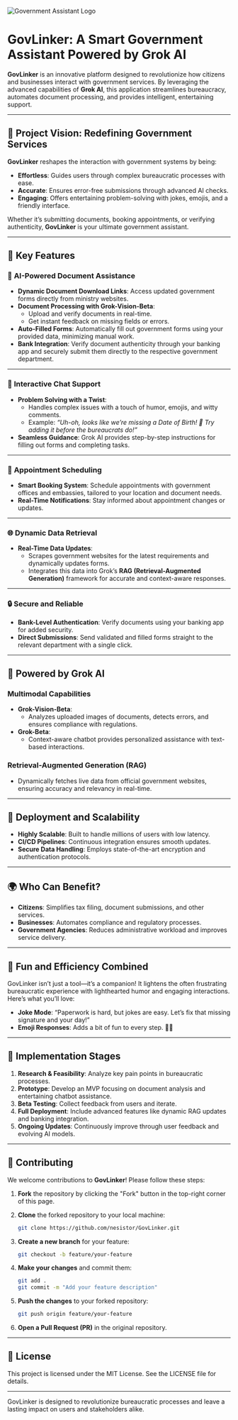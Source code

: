 ![Government Assistant Logo](https://github.com/nesistor/GovGiggler/blob/main/Groky.png)

# GovLinker: A Smart Government Assistant Powered by Grok AI

**GovLinker** is an innovative platform designed to revolutionize how citizens and businesses interact with government services. By leveraging the advanced capabilities of **Grok AI**, this application streamlines bureaucracy, automates document processing, and provides intelligent, entertaining support.

---



## 🚀 Project Vision: Redefining Government Services

**GovLinker** reshapes the interaction with government systems by being:

- **Effortless**: Guides users through complex bureaucratic processes with ease.
- **Accurate**: Ensures error-free submissions through advanced AI checks.
- **Engaging**: Offers entertaining problem-solving with jokes, emojis, and a friendly interface.

Whether it’s submitting documents, booking appointments, or verifying authenticity, **GovLinker** is your ultimate government assistant.

---

## 🌟 Key Features

### 📝 **AI-Powered Document Assistance**
- **Dynamic Document Download Links**: Access updated government forms directly from ministry websites.
- **Document Processing with Grok-Vision-Beta**: 
  - Upload and verify documents in real-time.
  - Get instant feedback on missing fields or errors.
- **Auto-Filled Forms**: Automatically fill out government forms using your provided data, minimizing manual work.
- **Bank Integration**: Verify document authenticity through your banking app and securely submit them directly to the respective government department.

---

### 🤖 **Interactive Chat Support**
- **Problem Solving with a Twist**:
  - Handles complex issues with a touch of humor, emojis, and witty comments.
  - Example: *“Uh-oh, looks like we’re missing a Date of Birth! 🍼 Try adding it before the bureaucrats do!”*
- **Seamless Guidance**: Grok AI provides step-by-step instructions for filling out forms and completing tasks.

---

### 📅 **Appointment Scheduling**
- **Smart Booking System**: Schedule appointments with government offices and embassies, tailored to your location and document needs.
- **Real-Time Notifications**: Stay informed about appointment changes or updates.

---

### 🌐 **Dynamic Data Retrieval**
- **Real-Time Data Updates**:
  - Scrapes government websites for the latest requirements and dynamically updates forms.
  - Integrates this data into Grok’s **RAG (Retrieval-Augmented Generation)** framework for accurate and context-aware responses.

---

### 🔒 **Secure and Reliable**
- **Bank-Level Authentication**: Verify documents using your banking app for added security.
- **Direct Submissions**: Send validated and filled forms straight to the relevant department with a single click.

---

## 🧠 Powered by Grok AI

### Multimodal Capabilities
- **Grok-Vision-Beta**:
  - Analyzes uploaded images of documents, detects errors, and ensures compliance with regulations.
- **Grok-Beta**:
  - Context-aware chatbot provides personalized assistance with text-based interactions.

### Retrieval-Augmented Generation (RAG)
- Dynamically fetches live data from official government websites, ensuring accuracy and relevancy in real-time.

---

## 📌 Deployment and Scalability

- **Highly Scalable**: Built to handle millions of users with low latency.
- **CI/CD Pipelines**: Continuous integration ensures smooth updates.
- **Secure Data Handling**: Employs state-of-the-art encryption and authentication protocols.

---

## 🌍 Who Can Benefit?

- **Citizens**: Simplifies tax filing, document submissions, and other services.
- **Businesses**: Automates compliance and regulatory processes.
- **Government Agencies**: Reduces administrative workload and improves service delivery.

---

## 🤖 Fun and Efficiency Combined

GovLinker isn’t just a tool—it’s a companion! It lightens the often frustrating bureaucratic experience with lighthearted humor and engaging interactions. Here’s what you’ll love:
- **Joke Mode**: “Paperwork is hard, but jokes are easy. Let’s fix that missing signature and your day!”
- **Emoji Responses**: Adds a bit of fun to every step. 📑✅

---

## 📅 Implementation Stages

1. **Research & Feasibility**: Analyze key pain points in bureaucratic processes.
2. **Prototype**: Develop an MVP focusing on document analysis and entertaining chatbot assistance.
3. **Beta Testing**: Collect feedback from users and iterate.
4. **Full Deployment**: Include advanced features like dynamic RAG updates and banking integration.
5. **Ongoing Updates**: Continuously improve through user feedback and evolving AI models.

---

## 🤝 **Contributing**

We welcome contributions to **GovLinker**! Please follow these steps:

1. **Fork** the repository by clicking the "Fork" button in the top-right corner of this page.

2. **Clone** the forked repository to your local machine:
   ```bash
   git clone https://github.com/nesistor/GovLinker.git
   ```

3. **Create a new branch** for your feature:
   ```bash
   git checkout -b feature/your-feature
   ```

4. **Make your changes** and commit them:
   ```bash
   git add .
   git commit -m "Add your feature description"
   ```

5. **Push the changes** to your forked repository:
   ```bash
   git push origin feature/your-feature
   ```

6. **Open a Pull Request (PR)** in the original repository.
---

## 📄 **License**

This project is licensed under the MIT License. See the LICENSE file for details.

---

GovLinker is designed to revolutionize bureaucratic processes and leave a lasting impact on users and stakeholders alike.

